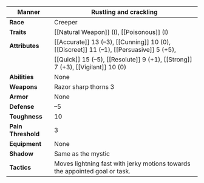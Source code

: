
| **Manner**         | Rustling and crackling                                             |
| ------------------ | ------------------------------------------------------------------ |
| **Race**           | Creeper                                                           |
| **Traits**         | [[Natural Weapon]] (I), [[Poisonous]] (I)                         |
| **Attributes**     | [[Accurate]] 13 (–3), [[Cunning]] 10 (0), [[Discreet]] 11 (–1), [[Persuasive]] 5 (+5), |
|                    | [[Quick]] 15 (–5), [[Resolute]] 9 (+1), [[Strong]] 7 (+3), [[Vigilant]] 10 (0) |
| **Abilities**      | None                                                               |
| **Weapons**        | Razor sharp thorns 3                                               |
| **Armor**          | None                                                               |
| **Defense**        | –5                                                                 |
| **Toughness**      | 10                                                                 |
| **Pain Threshold** | 3                                                                  |
| **Equipment**      | None                                                               |
| **Shadow**         | Same as the mystic                                                 |
| **Tactics**        | Moves lightning fast with jerky motions towards the appointed goal or task. |